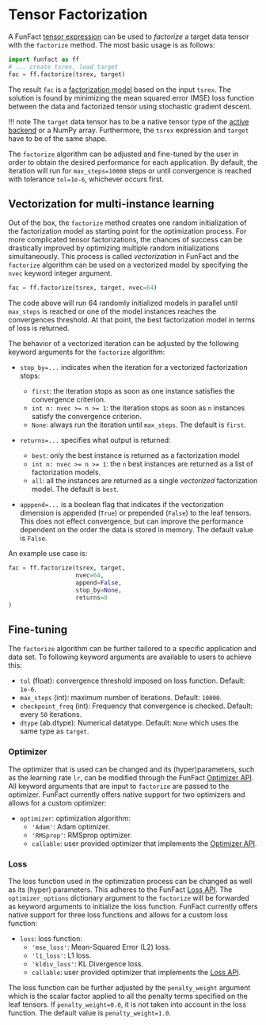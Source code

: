 # Tensor Factorization

A FunFact [tensor expression](../tsrex) can be used to *factorize* a target
data tensor with the `factorize` method. The most basic usage is as follows:
```py
import funfact as ff
# ... create tsrex, load target
fac = ff.factorize(tsrex, target)
```
The result `fac` is a [factorization model](../eval) based on the input `tsrex`.
The solution is found by minimizing the mean squared error (MSE) loss function
between the data and factorized tensor using stochastic gradient descent.

!!! note
    The `target` data tensor has to be a native tensor type of the [active 
    backend](../backends) or a NumPy array. Furthermore, the `tsrex` expression 
    and `target` have to be of the same shape.

The `factorize` algorithm can be adjusted and fine-tuned by the user in order 
to obtain the desired performance for each application. By default, the 
iteration will run for `max_steps=10000` steps or until convergence is reached 
with tolerance `tol=1e-6`, whichever occurs first. 

## Vectorization for multi-instance learning

Out of the box, the `factorize` method creates one random initialization of the
factorization model as starting point for the optimization process. For more
complicated tensor factorizations, the chances of success can be drastically
improved by optimizing multiple random initializations simultaneously.
This process is called *vectorization* in FunFact and the `factorize` algorithm
can be used on a vectorized model  by specifying the `nvec` keyword integer
argument.

```py
fac = ff.factorize(tsrex, target, nvec=64)
```

The code above will run 64 randomly initialized models in parallel until
`max_steps` is reached or one of the model instances reaches the convergences
threshold. At that point, the best factorization model in terms of loss is
returned.

The behavior of a vectorized iteration can be adjusted by the following keyword
arguments for the `factorize` algorithm:

- `stop_by=...` indicates when the iteration for a vectorized factorization
stops:
    * `first`: the iteration stops as soon as one instance satisfies the
    convergence criterion.
    * `int n: nvec >= n >= 1`: the iteration stops as soon as `n` instances
    satisfy the convergence criterion.
    * `None`: always run the iteration until `max_steps`.
The default is `first`.

- `returns=...` specifies what output is returned:
    * `best`: only the best instance is returned as a factorization model
    * `int n: nvec >= n >= 1`: the `n` best instances are returned as a list of
    factorization models.
    * `all`: all the instances are returned as a single *vectorized*
    factorization model.
The default is `best`.

- `apppend=...` is a boolean flag that indicates if the vectorization dimension
is appended (`True`) or prepended (`False`) to the leaf tensors. This does not
effect convergence, but can improve the performance dependent on the order the
data is stored in memory. The default value is `False`.

An example use case is:

```py
fac = ff.factorize(tsrex, target, 
                   nvec=64, 
                   append=False, 
                   stop_by=None, 
                   returns=8
)
```
## Fine-tuning 

The `factorize` algorithm can be further tailored to a specific application and
data set. To following keyword arguments are available to users to achieve this:

- `tol` (float): convergence threshold imposed on loss function. Default: 
`1e-6`.
- `max_steps` (int): maximum number of iterations. Default: `10000`.
- `checkpoint_freq` (int): Frequency that convergence is checked. Default: every
`50` iterations.
- `dtype` (ab.dtype): Numerical datatype. Default: `None` which uses the same
type as `target`.

### Optimizer

The optimizer that is used can be changed and its (hyper)parameters, such as the
learning rate `lr`, can be modified through the FunFact
[Optimizer API](../../../api/optim/). All keyword arguments that are input
to `factorize` are passed to the optimizer.
FunFact currently offers native support for two optimizers and allows for
a custom optimizer:

- `optimizer`: optimization algorithm:
    * `'Adam'`: Adam optimizer.
    * `'RMSprop'`: RMSprop optimizer.
    * `callable`: user provided optimizer that implements the [Optimizer 
    API](../../../api/optim/).

### Loss

The loss function used in the optimization process can be changed as well as its
(hyper) parameters. This adheres to the FunFact [Loss API](../../../api/loss/).
The `optimizer_options` dictionary argument to the `factorize` will be forwarded as keyword arguments to initialize the loss function.
FunFact currently offers native support for three loss functions and allows
for a custom loss function:

- `loss`: loss function:
    * `'mse_loss'`: Mean-Squared Error (L2) loss.
    * `'l1_loss'`: L1 loss.
    * `'kldiv_loss'`: KL Divergence loss.
    * `callable`: user provided optimizer that implements the [Loss 
    API](../../../api/loss/).

The loss function can be further adjusted by the `penalty_weight` argument which
is the scalar factor applied to all the penalty terms specified on the leaf
tensors. If `penalty_weight=0.0`, it is not taken into account in the loss
function. The default value is `penalty_weight=1.0`.